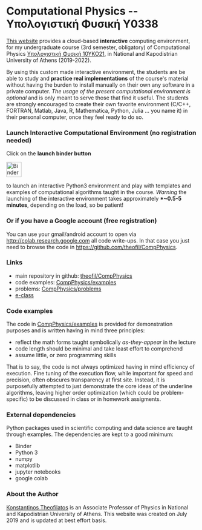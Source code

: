# Computational Physics -- Υπολογιστική Φυσική Y0338

[This website](https://theofil.github.io/CompPhysics/) provides a cloud-based **interactive** computing environment, for my undergraduate course (3rd semester, obligatory) of Computational Physics [Υπολογιστική Φυσική 10ΥΚΟ21](https://eclass.uoa.gr/modules/document/?course=PHYS192), in National and Kapodistrian University of Athens (2019-2022). 

By using this custom made interactive environment, the students are be able to study and **practice real implementations** of the course's material 
without having the burden to install manually on their own any software in a private computer.
*The usage of the present computational environment is optional* and is only meant to serve those that find it useful. 
The students are strongly encouraged to create their own favorite environment (C/C++, FORTRAN, Matlab, Java, R, Mathematica, Python, Julia ... you name it) in their personal computer, once they feel ready to do so.

### Launch Interactive Computational Environment (no registration needed)
Click on the **launch binder button** 

<a href="https://mybinder.org/v2/gh/theofil/binderEvn/minimal?urlpath=git-pull%3Frepo%3Dhttps%253A%252F%252Fgithub.com%252Ftheofil%252FCompPhysics%26urlpath%3Dtree%252FCompPhysics%252F%26branch%3Dmaster"><img border="0" alt="Binder" src="https://mybinder.org/badge_logo.svg" height="40" align="center"> </a>

to launch an interactive Python3 environment and play with templates and examples of computational algorithms taught in the course.
*Warning* the launching of the interactive environment takes approximately <b>*~0.5-5 minutes</b>, depending on the load, so be patient!

### Or if you have a Google account (free registration)
You can use your gmail/android account to open via http://colab.research.google.com all code write-ups. 
In that case you just need to browse the code in https://github.com/theofil/CompPhysics.

### Links
   * main repository in github: [theofil/CompPhysics](https://github.com/theofil/CompPhysics/) 
   * code examples: [CompPhysics/examples](https://github.com/theofil/CompPhysics/tree/master/examples)
   * problems: [CompPhysics/problems](https://github.com/theofil/CompPhysics/tree/master/problems/2019_2020)
   * [e-class](https://eclass.uoa.gr/modules/document/?course=PHYS192) 

### Code examples 
The code in [CompPhysics/examples](https://github.com/theofil/CompPhysics/tree/master/examples) is provided for demonstration purposes and is written having in mind three principles:

   * reflect the math forms taught symbolically *as-they-appear* in the lecture
   * code length should be minimal and take least effort to comprehend
   * assume little, or zero programming skills 
   
That is to say, the code is not always optimized having in mind efficiency of execution. 
Fine tuning of the execution flow, while important for speed and precision, often obscures transparency at first site.
Instead, it is purposefully attempted to just demonstrate the core ideas of the underline algorithms, leaving 
higher order optimization (which could be problem-specific) to be discussed in class or in homework assigments.

### External dependencies
Python packages used in scientific computing and data science are taught through examples. 
The dependencies are kept to a good minimum:

 * Binder
 * Python 3
 * numpy
 * matplotlib
 * jupyter notebooks
 * google colab


### About the Author
[Konstantinos Theofilatos](http://theofil.web.cern.ch) is an Associate Professor of Physics in National and Kapodistrian University of Athens.
This website was created on July 2019 and is updated at best effort basis.


